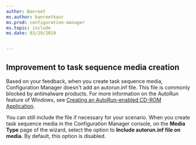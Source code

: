 ```yaml
---
author: Banreet
ms.author: banreetkaur
ms.prod: configuration-manager
ms.topic: include
ms.date: 03/29/2019


---
```


## <a name="bkmk_tsmedia"></a> Improvement to task sequence media creation

<!-- 4090666 -->

Based on your feedback, when you create task sequence media, Configuration Manager doesn't add an autorun.inf file. This file is commonly blocked by antimalware products. For more information on the AutoRun feature of Windows, see [Creating an AutoRun-enabled CD-ROM Application](/windows/desktop/shell/autoplay).

You can still include the file if necessary for your scenario. When you create task sequence media in the Configuration Manager console, on the **Media Type** page of the wizard, select the option to **Include autorun.inf file on media**. By default, this option is disabled.